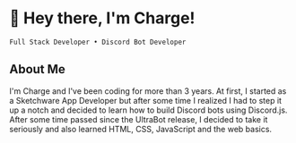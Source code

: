 # 👋 Hey there, I'm Charge!

`Full Stack Developer • Discord Bot Developer`

## About Me
I'm Charge and I've been coding for more than 3 years. At first, I started as a Sketchware App Developer but after some time I realized I had to step it up a notch and decided to learn how to build Discord bots using Discord.js. After some time passed since the UltraBot release, I decided to take it seriously and also learned HTML, CSS, JavaScript and the web basics.
